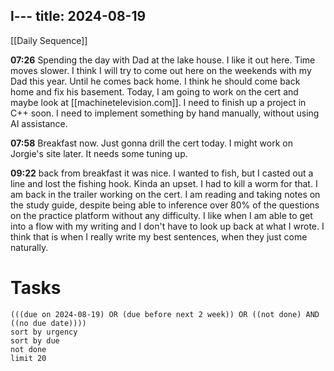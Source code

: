 l---
title: 2024-08-19
---
[[Daily Sequence]]

**07:26** Spending the day with Dad at the lake house. I like it out here. Time moves slower. I think I will try to come out here on the weekends with my Dad this year. Until he comes back home. I think he should come back home and fix his basement. Today, I am going to work on the cert and maybe look at [[machinetelevision.com]]. I need to finish up a project in C++ soon. I need to implement something by hand manually, without using AI assistance. 

**07:58** Breakfast now. Just gonna drill the cert today. I might work on Jorgie's site later. It needs some tuning up. 

**09:22** back from breakfast it was nice. I wanted to fish, but I casted out a line and lost the fishing hook. Kinda an upset. I had to kill a worm for that. I am back in the trailer working on the cert. I am reading and taking notes on the study guide, despite being able to inference over 80% of the questions on the practice platform without any difficulty. I like when I am able to get into a flow with my writing and I don't have to look up back at what I wrote. I think that is when I really write my best sentences, when they just come naturally. 

# Tasks
```tasks
(((due on 2024-08-19) OR (due before next 2 week)) OR ((not done) AND ((no due date))))
sort by urgency
sort by due
not done
limit 20
```
